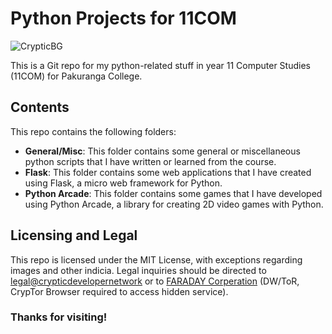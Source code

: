 # Python Projects for 11COM
![CrypticBG](https://github.com/Cryptic1526/11COM-Python/assets/119151348/d131b9d3-a4ab-4312-9cd0-802f9c15ab04)

This is a Git repo for my python-related stuff in year 11 Computer Studies (11COM) for Pakuranga College.

## Contents

This repo contains the following folders:

- **General/Misc**: This folder contains some general or miscellaneous python scripts that I have written or learned from the course.
- **Flask**: This folder contains some web applications that I have created using Flask, a micro web framework for Python.
- **Python Arcade**: This folder contains some games that I have developed using Python Arcade, a library for creating 2D video games with Python.

## Licensing and Legal
This repo is licensed under the MIT License, with exceptions regarding images and other indicia. Legal inquiries should be directed to [legal@crypticdevelopernetwork](mailto:crypticdevelopernetwork+legal@gmail.com) or to [FARADAY Corperation](http://cnr7lfgktmhqfqstgjsmerlxm54yqfw44gt2gqnu6myq7bpoqhqwheid.onion/browser-check) (DW/ToR, CrypTor Browser required to access hidden service).

### Thanks for visiting!

